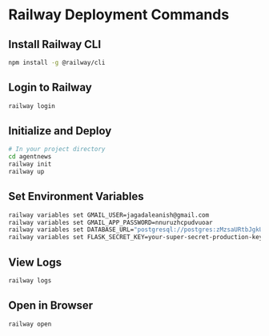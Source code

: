 # Railway Deployment Commands

## Install Railway CLI
```bash
npm install -g @railway/cli
```

## Login to Railway
```bash
railway login
```

## Initialize and Deploy
```bash
# In your project directory
cd agentnews
railway init
railway up
```

## Set Environment Variables
```bash
railway variables set GMAIL_USER=jagadaleanish@gmail.com
railway variables set GMAIL_APP_PASSWORD=nnuruzhcpudvuoar
railway variables set DATABASE_URL="postgresql://postgres:zMzsaURtbJgkUKKjxkkUjbIgoPLSMjYl@caboose.proxy.rlwy.net:52771/railway"
railway variables set FLASK_SECRET_KEY=your-super-secret-production-key
```

## View Logs
```bash
railway logs
```

## Open in Browser
```bash
railway open
```
